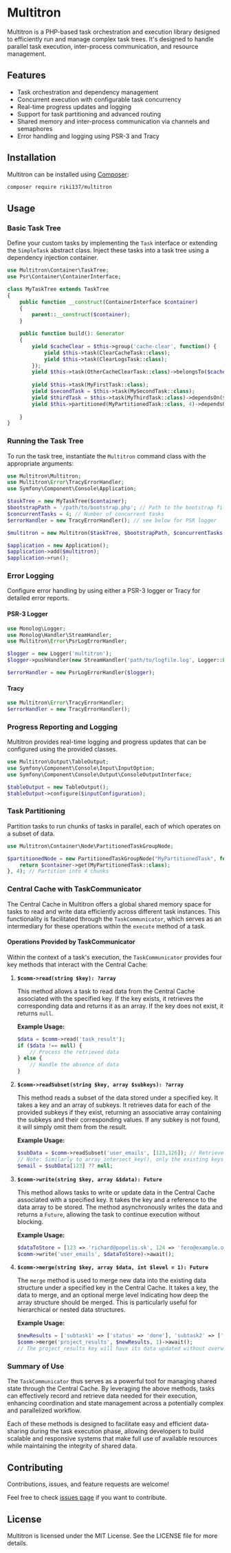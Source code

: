 # Multitron

Multitron is a PHP-based task orchestration and execution library designed to efficiently run and manage complex task trees. 
It's designed to handle parallel task execution, inter-process communication, and resource management.

## Features

- Task orchestration and dependency management
- Concurrent execution with configurable task concurrency
- Real-time progress updates and logging
- Support for task partitioning and advanced routing
- Shared memory and inter-process communication via channels and semaphores
- Error handling and logging using PSR-3 and Tracy

## Installation

Multitron can be installed using [Composer](https://getcomposer.org/):

```sh
composer require riki137/multitron
```

## Usage

### Basic Task Tree

Define your custom tasks by implementing the `Task` interface or extending the `SimpleTask` abstract class. Inject these tasks into a task tree using a dependency injection container.

```php
use Multitron\Container\TaskTree;
use Psr\Container\ContainerInterface;

class MyTaskTree extends TaskTree
{
    public function __construct(ContainerInterface $container)
    {
        parent::__construct($container);
    }

    public function build(): Generator
    {
        yield $cacheClear = $this->group('cache-clear', function() {
            yield $this->task(ClearCacheTask::class);
            yield $this->task(ClearLogsTask::class);
        });
        yield $this->task(OtherCacheClearTask::class)->belongsTo($cacheClear);
        
        yield $this->task(MyFirstTask::class);
        yield $secondTask = $this->task(MySecondTask::class);
        yield $thirdTask = $this->task(MyThirdTask::class)->dependsOn($secondTask);
        yield $this->partitioned(MyPartitionedTask::class, 4)->dependsOn($thirdTask, $cacheClear);
        
    }
}
```

### Running the Task Tree

To run the task tree, instantiate the `Multitron` command class with the appropriate arguments:

```php
use Multitron\Multitron;
use Multitron\Error\TracyErrorHandler;
use Symfony\Component\Console\Application;

$taskTree = new MyTaskTree($container);
$bootstrapPath = '/path/to/bootstrap.php'; // Path to the bootstrap file that returns an instance of a PSR container or Nette Container
$concurrentTasks = 4; // Number of concurrent tasks
$errorHandler = new TracyErrorHandler(); // see below for PSR logger

$multitron = new Multitron($taskTree, $bootstrapPath, $concurrentTasks, $errorHandler);

$application = new Application();
$application->add($multitron);
$application->run();
```

### Error Logging

Configure error handling by using either a PSR-3 logger or Tracy for detailed error reports.

#### PSR-3 Logger

```php
use Monolog\Logger;
use Monolog\Handler\StreamHandler;
use Multitron\Error\PsrLogErrorHandler;

$logger = new Logger('multitron');
$logger->pushHandler(new StreamHandler('path/to/logfile.log', Logger::ERROR));

$errorHandler = new PsrLogErrorHandler($logger);
```

#### Tracy

```php
use Multitron\Error\TracyErrorHandler;
$errorHandler = new TracyErrorHandler();
```

### Progress Reporting and Logging

Multitron provides real-time logging and progress updates that can be configured using the provided classes.

```php
use Multitron\Output\TableOutput;
use Symfony\Component\Console\Input\InputOption;
use Symfony\Component\Console\Output\ConsoleOutputInterface;

$tableOutput = new TableOutput();
$tableOutput->configure($inputConfiguration);
```

### Task Partitioning

Partition tasks to run chunks of tasks in parallel, each of which operates on a subset of data.

```php
use Multitron\Container\Node\PartitionedTaskGroupNode;

$partitionedNode = new PartitionedTaskGroupNode("MyPartitionedTask", function() use ($container) {
    return $container->get(MyPartitionedTask::class);
}, 4); // Partition into 4 chunks
```

### Central Cache with TaskCommunicator

The Central Cache in Multitron offers a global shared memory space for tasks to read and write data efficiently across different task instances. This functionality is facilitated through the `TaskCommunicator`, which serves as an intermediary for these operations within the `execute` method of a task.

#### Operations Provided by TaskCommunicator

Within the context of a task's execution, the `TaskCommunicator` provides four key methods that interact with the Central Cache:

1. **`$comm->read(string $key): ?array`**

   This method allows a task to read data from the Central Cache associated with the specified key. If the key exists, it retrieves the corresponding data and returns it as an array. If the key does not exist, it returns `null`.

   **Example Usage:**

   ```php
   $data = $comm->read('task_result');
   if ($data !== null) {
       // Process the retrieved data
   } else {
       // Handle the absence of data
   }
   ```

2. **`$comm->readSubset(string $key, array $subkeys): ?array`**

   This method reads a subset of the data stored under a specified key. It takes a key and an array of subkeys. It retrieves data for each of the provided subkeys if they exist, returning an associative array containing the subkeys and their corresponding values. If any subkey is not found, it will simply omit them from the result.

   **Example Usage:**

   ```php
   $subData = $comm->readSubset('user_emails', [123,126]); // Retrieve emails for user IDs 123 and 126
   // Note: Similarly to array_intersect_key(), only the existing keys are returned
   $email = $subData[123] ?? null;
   ```

3. **`$comm->write(string $key, array &$data): Future`**

   This method allows tasks to write or update data in the Central Cache associated with a specified key. It takes the key and a reference to the data array to be stored. The method asynchronously writes the data and returns a `Future`, allowing the task to continue execution without blocking.

   **Example Usage:**

   ```php
   $dataToStore = [123 => 'richard@popelis.sk', 124 => 'fero@example.org'];
   $comm->write('user_emails', $dataToStore)->await();
   ```

4. **`$comm->merge(string $key, array $data, int $level = 1): Future`**

   The `merge` method is used to merge new data into the existing data structure under a specified key in the Central Cache. It takes a key, the data to merge, and an optional merge level indicating how deep the array structure should be merged. This is particularly useful for hierarchical or nested data structures.

   **Example Usage:**

   ```php
   $newResults = ['subtask1' => ['status' => 'done'], 'subtask2' => ['status' => 'pending']];
   $comm->merge('project_results', $newResults, 1)->await();
   // The project_results key will have its data updated without overwriting existing entries
   ```

### Summary of Use

The `TaskCommunicator` thus serves as a powerful tool for managing shared state through the Central Cache. By leveraging the above methods, tasks can effectively record and retrieve data needed for their execution, enhancing coordination and state management across a potentially complex and parallelized workflow.

Each of these methods is designed to facilitate easy and efficient data-sharing during the task execution phase, allowing developers to build scalable and responsive systems that make full use of available resources while maintaining the integrity of shared data.

## Contributing

Contributions, issues, and feature requests are welcome!

Feel free to check [issues page](https://github.com/username/multitron/issues) if you want to contribute.

## License

Multitron is licensed under the MIT License. See the LICENSE file for more details.
